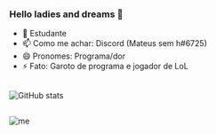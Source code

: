 ### Hello ladies and dreams 👋


- 🎒 Estudante
- 📫 Como me achar: Discord (Mateus sem h#6725)
- 😄 Pronomes: Programa/dor
- ⚡ Fato: Garoto de programa e jogador de LoL
##
![GitHub stats](https://github-readme-stats.vercel.app/api?username=votron157&show_icons=true&theme=radical)
##

![me](https://i.imgur.com/iH8Kynm.gif)


